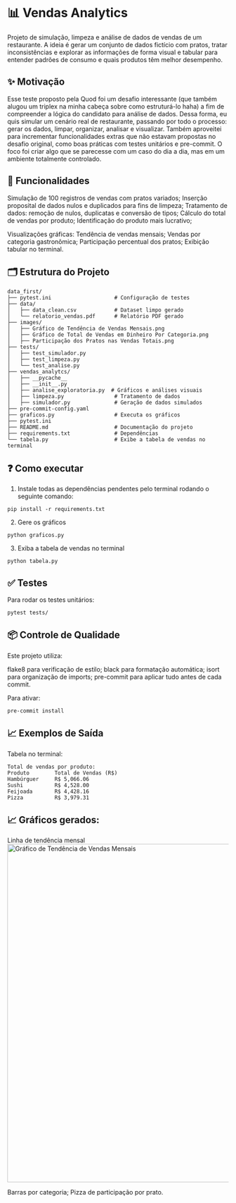 # 📊 Vendas Analytics

Projeto de simulação, limpeza e análise de dados de vendas de um restaurante.
A ideia é gerar um conjunto de dados fictício com pratos, tratar inconsistências e explorar as informações de forma visual e tabular para entender padrões de consumo e quais produtos têm melhor desempenho.

## ✨ Motivação

Esse teste proposto pela Quod foi um desafio interessante (que também alugou um triplex na minha cabeça  sobre como estruturá-lo haha) a fim de compreender a lógica do candidato para análise de dados. Dessa forma, eu quis simular um cenário real de restaurante, passando por todo o processo: gerar os dados, limpar, organizar, analisar e visualizar.
Também aproveitei para incrementar funcionalidades extras que não estavam propostas no desafio original, como boas práticas com testes unitários e pre-commit.
O foco foi criar algo que se parecesse com um caso do dia a dia, mas em um ambiente totalmente controlado.

## 🧠 Funcionalidades

Simulação de 100 registros de vendas com pratos variados;
Inserção proposital de dados nulos e duplicados para fins de limpeza;
Tratamento de dados: remoção de nulos, duplicatas e conversão de tipos;
Cálculo do total de vendas por produto;
Identificação do produto mais lucrativo;

Visualizações gráficas:
Tendência de vendas mensais;
Vendas por categoria gastronômica;
Participação percentual dos pratos;
Exibição tabular no terminal.

## 🗂 Estrutura do Projeto

```
data_first/
├── pytest.ini                    # Configuração de testes
├── data/
│   ├── data_clean.csv            # Dataset limpo gerado
│   └── relatorio_vendas.pdf      # Relatório PDF gerado
├── images/
│   ├── Gráfico de Tendência de Vendas Mensais.png
│   ├── Gráfico de Total de Vendas em Dinheiro Por Categoria.png
│   ├── Participação dos Pratos nas Vendas Totais.png
├── tests/
│   ├── test_simulador.py
│   ├── test_limpeza.py
│   └── test_analise.py
├── vendas_analytcs/
│   ├── __pycache__
│   ├── __init__.py
│   ├── analise_exploratoria.py  # Gráficos e análises visuais
│   ├── limpeza.py                # Tratamento de dados
│   ├── simulador.py              # Geração de dados simulados
├── pre-commit-config.yaml
├── graficos.py                   # Executa os gráficos
├── pytest.ini
├── README.md                     # Documentação do projeto
├── requirements.txt              # Dependências
└── tabela.py                     # Exibe a tabela de vendas no terminal
```




## ❓ Como executar 

1. Instale todas as dependências pendentes pelo terminal rodando o seguinte comando:
```
pip install -r requirements.txt
```
2. Gere os gráficos
```
python graficos.py
```

3. Exiba a tabela de vendas no terminal
```
python tabela.py
```

## ✅ Testes

Para rodar os testes unitários:
```
pytest tests/
```

## 📦 Controle de Qualidade

Este projeto utiliza:

flake8 para verificação de estilo;
black para formatação automática;
isort para organização de imports;
pre-commit para aplicar tudo antes de cada commit.

Para ativar:
```
pre-commit install
```

## 📈 Exemplos de Saída

Tabela no terminal:

    Total de vendas por produto:
    Produto        Total de Vendas (R$)
    Hambúrguer     R$ 5,066.06
    Sushi          R$ 4,528.00
    Feijoada       R$ 4,428.16
    Pizza          R$ 3,979.31


## 📈 Gráficos gerados:

Linha de tendência mensal
<img width="1366" height="768" alt="Gráfico de Tendência de Vendas Mensais" src="https://github.com/user-attachments/assets/faa124c7-e591-46b7-9e64-6d843fed4df7" />

Barras por categoria;
Pizza de participação por prato.
